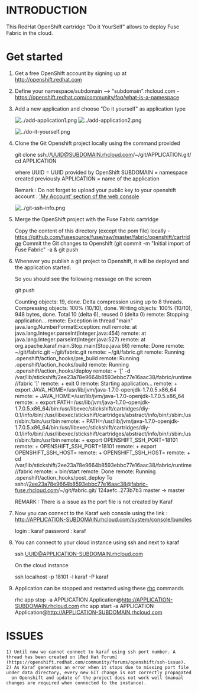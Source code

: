 ﻿# ﻿INTRODUCTION

This RedHat OpenShift cartridge "Do it YourSelf" allows to deploy Fuse Fabric in the cloud.

# Get started

1. Get a free OpenShift account by signing up at http://openshift.redhat.com

2. Define your namespace/subdomain -->  "subdomain".rhcloud.com - https://openshift.redhat.com/community/faq/what-is-a-namespace

3. Add a new application and choose "Do it yourself" as application type

    ![../add-application1.png](https://github.com/fusesource/fuse/raw/master/fabric/openshift/add-application1.png)
    ![../add-application2.png](https://github.com/fusesource/fuse/raw/master/fabric/openshift/add-application2.png)

    ![../do-it-yourself.png](https://github.com/fusesource/fuse/raw/master/fabric/openshift/do-it-yourself.png)

4. Clone the Git Openshift project locally using the command provided

    git clone ssh://UUID@SUBDOMAIN.rhcloud.com/~/git/APPLICATION.git/
    cd APPLICATION

    where UUID = UUID provided by OpenShift
          SUBDOMAIN = namespace created previously
          APPLICATION = name of the application

    Remark : Do not forget to upload your public key to your openshift account : ['My Account' section of the web console](https://openshift.redhat.com/app/account)

    ![../git-ssh-info.png](https://github.com/fusesource/fuse/raw/master/fabric/openshift/git-ssh-info.png)

5. Merge the OpenShift project with the Fuse Fabric cartridge

    Copy the content of this directory (except the pom file) locally - https://github.com/fusesource/fuse/raw/master/fabric/openshift/cartridge
    Commit the Git changes to Openshift (git commit -m "Initial import of Fuse Fabric" -a & git push

6. Whenever you publish a git project to Openshift, it will be deployed and the application started.

    So you should see the following message on the screen

    git push

    Counting objects: 19, done.
    Delta compression using up to 8 threads.
    Compressing objects: 100% (10/10), done.
    Writing objects: 100% (10/10), 948 bytes, done.
    Total 10 (delta 6), reused 0 (delta 0)
    remote: Stopping application...
    remote: Exception in thread "main" java.lang.NumberFormatException: null
    remote: 	at java.lang.Integer.parseInt(Integer.java:454)
    remote: 	at java.lang.Integer.parseInt(Integer.java:527)
    remote: 	at org.apache.karaf.main.Stop.main(Stop.java:66)
    remote: Done
    remote: ~/git/fabric.git ~/git/fabric.git
    remote: ~/git/fabric.git
    remote: Running .openshift/action_hooks/pre_build
    remote: Running .openshift/action_hooks/build
    remote: Running .openshift/action_hooks/deploy
    remote: + '[' -d /var/lib/stickshift/2ee23a78e9664b8593ebbc77e16aac38/fabric/runtime//fabric ']'
    remote: + exit 0
    remote: Starting application...
    remote: + export JAVA_HOME=/usr/lib/jvm/java-1.7.0-openjdk-1.7.0.5.x86_64
    remote: + JAVA_HOME=/usr/lib/jvm/java-1.7.0-openjdk-1.7.0.5.x86_64
    remote: + export PATH=/usr/lib/jvm/java-1.7.0-openjdk-1.7.0.5.x86_64/bin:/usr/libexec/stickshift/cartridges/diy-0.1/info/bin/:/usr/libexec/stickshift/cartridges/abstract/info/bin/:/sbin:/usr/sbin:/bin:/usr/bin
    remote: + PATH=/usr/lib/jvm/java-1.7.0-openjdk-1.7.0.5.x86_64/bin:/usr/libexec/stickshift/cartridges/diy-0.1/info/bin/:/usr/libexec/stickshift/cartridges/abstract/info/bin/:/sbin:/usr/sbin:/bin:/usr/bin
    remote: + export OPENSHIFT_SSH_PORT=18101
    remote: + OPENSHIFT_SSH_PORT=18101
    remote: + export OPENSHIFT_SSH_HOST=
    remote: + OPENSHIFT_SSH_HOST=
    remote: + cd /var/lib/stickshift/2ee23a78e9664b8593ebbc77e16aac38/fabric/runtime//fabric
    remote: + bin/start
    remote: Done
    remote: Running .openshift/action_hooks/post_deploy
    To ssh://2ee23a78e9664b8593ebbc77e16aac38@fabric-fuse.rhcloud.com/~/git/fabric.git/
    124aefc..273b7b3  master -> master

    REMARK : There is a issue as the port file is not created by Karaf

7. Now you can connect to the Karaf web console using the link : http://APPLICATION-SUBDOMAIN.rhcloud.com/system/console/bundles

    login : karaf
    password : karaf

8. You can connect to your cloud instance using ssh and next to karaf

    ssh UUID@APPLICATION-SUBDOMAIN.rhcloud.com

    On the cloud instance

    ssh localhost -p 18101 -l karaf -P karaf

9. Application can be stopped and restarted using these [rhc](https://openshift.redhat.com/app/getting_started) commands

    rhc app stop -a APPLICATION Application@http://APPLICATION-SUBDOMAIN.rhcloud.com
    rhc app start -a APPLICATION Application@http://APPLICATION-SUBDOMAIN.rhcloud.com


# ISSUES

    1) Until now we cannot connect to karaf using ssh port number. A thread has been created on [Red Hat Forum] (https://openshift.redhat.com/community/forums/openshift/ssh-issue).
    2) As Karaf generates an error when it stops due to missing port file under data directory, every new GIT change is not correctly propagated
      on Openshift and update of the project does not work well (manual changes are required when connected to the instance).











